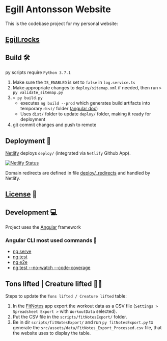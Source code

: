 # Egill Antonsson Website

This is the codebase project for my personal website:

## [Egill.rocks](https://egill.rocks)

## Build 🛠️

py scripts require `Python 3.7.1`

1. Make sure the `IS_ENABLED` is set to `false` in `log.service.ts`
1. Make appropriate changes to `deploy/sitemap.xml` if needed, then run `> py validate_sitemap.py`
1. `> py build.py`
    - executes `ng build --prod` which generates build artifacts into temporary `dist/` folder ([angular doc](https://angular.io/guide/deployment#production-optimizations))
    - Uses `dist/` folder to update `deploy/` folder, making it ready for deployment
1. git commit changes and push to remote

## Deployment 🚀

[Netlify](https://www.netlify.com) deploys `deploy/` (integrated via `Netlify` Github App).

[![Netlify Status](https://api.netlify.com/api/v1/badges/bc4a4897-0a5a-4854-b26c-ff66d80c0d94/deploy-status)](https://app.netlify.com/sites/egillantonsson/deploys)

Domain redirects are defined in file [deploy/_redirects](deploy/_redirects) and handled by Netlify.

## [License](LICENSE) 📜

## Development 💻

Project uses the [Angular](https://angular.io) framework

### Angular CLI most used commands 📜

- [ng serve](https://angular.io/cli/serve)
- [ng test](https://angular.io/guide/testing#set-up-testing)
- [ng e2e](https://angular.io/cli/e2e)
- [ng test --no-watch --code-coverage](https://angular.io/guide/testing-code-coverage)

## Tons lifted | Creature lifted 🏋️‍♂️

Steps to update the `Tons lifted / Creature lifted` table:
1. In the [FitNotes](http://www.fitnotesapp.com) app export the workout data as a CSV file (`Settings > Spreadsheet Export >` with `WorkoutData` selected).
1. Put the CSV file in the `scripts/fitNotesExport/` folder.
1. Be in dir `scripts/fitNotesExport/` and run `py fitNotesExport.py` to generate the `src/assets/data/FitNotes_Export_Processed.csv` file, that the website uses to display the table.
